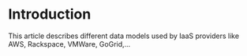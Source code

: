 Introduction
============
This article describes different data models used by IaaS providers like AWS, Rackspace, VMWare, GoGrid,...